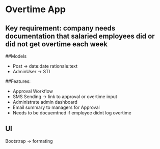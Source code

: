 # Overtime App

## Key requirement: company needs documentation that salaried employees did or did not get overtime each week

##Models
 - Post -> date:date rationale:text
 - AdminUser -> STI

##Features: 
  - Approval Workflow
  - SMS Sending -> link to approval or overtime input
  - Administrate admin dashboard
  - Email summary to managers for Approval
  - Needs to be docuemtned if employee didnt log overtime

## UI
  Bootstrap -> formating
